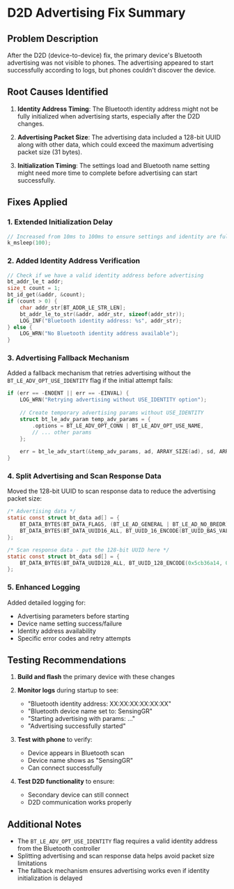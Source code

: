 # D2D Advertising Fix Summary

## Problem Description
After the D2D (device-to-device) fix, the primary device's Bluetooth advertising was not visible to phones. The advertising appeared to start successfully according to logs, but phones couldn't discover the device.

## Root Causes Identified

1. **Identity Address Timing**: The Bluetooth identity address might not be fully initialized when advertising starts, especially after the D2D changes.

2. **Advertising Packet Size**: The advertising data included a 128-bit UUID along with other data, which could exceed the maximum advertising packet size (31 bytes).

3. **Initialization Timing**: The settings load and Bluetooth name setting might need more time to complete before advertising can start successfully.

## Fixes Applied

### 1. Extended Initialization Delay
```c
// Increased from 10ms to 100ms to ensure settings and identity are fully loaded
k_msleep(100);
```

### 2. Added Identity Address Verification
```c
// Check if we have a valid identity address before advertising
bt_addr_le_t addr;
size_t count = 1;
bt_id_get(&addr, &count);
if (count > 0) {
    char addr_str[BT_ADDR_LE_STR_LEN];
    bt_addr_le_to_str(&addr, addr_str, sizeof(addr_str));
    LOG_INF("Bluetooth identity address: %s", addr_str);
} else {
    LOG_WRN("No Bluetooth identity address available");
}
```

### 3. Advertising Fallback Mechanism
Added a fallback mechanism that retries advertising without the `BT_LE_ADV_OPT_USE_IDENTITY` flag if the initial attempt fails:

```c
if (err == -ENOENT || err == -EINVAL) {
    LOG_WRN("Retrying advertising without USE_IDENTITY option");
    
    // Create temporary advertising params without USE_IDENTITY
    struct bt_le_adv_param temp_adv_params = {
        .options = BT_LE_ADV_OPT_CONN | BT_LE_ADV_OPT_USE_NAME,
        // ... other params
    };
    
    err = bt_le_adv_start(&temp_adv_params, ad, ARRAY_SIZE(ad), sd, ARRAY_SIZE(sd));
}
```

### 4. Split Advertising and Scan Response Data
Moved the 128-bit UUID to scan response data to reduce the advertising packet size:

```c
/* Advertising data */
static const struct bt_data ad[] = {
    BT_DATA_BYTES(BT_DATA_FLAGS, (BT_LE_AD_GENERAL | BT_LE_AD_NO_BREDR)),
    BT_DATA_BYTES(BT_DATA_UUID16_ALL, BT_UUID_16_ENCODE(BT_UUID_BAS_VAL), BT_UUID_16_ENCODE(BT_UUID_CTS_VAL)),
};

/* Scan response data - put the 128-bit UUID here */
static const struct bt_data sd[] = {
    BT_DATA_BYTES(BT_DATA_UUID128_ALL, BT_UUID_128_ENCODE(0x5cb36a14, 0xca69, 0x4d97, 0x89a8, 0x001ffc9ec8cd)),
};
```

### 5. Enhanced Logging
Added detailed logging for:
- Advertising parameters before starting
- Device name setting success/failure
- Identity address availability
- Specific error codes and retry attempts

## Testing Recommendations

1. **Build and flash** the primary device with these changes
2. **Monitor logs** during startup to see:
   - "Bluetooth identity address: XX:XX:XX:XX:XX:XX"
   - "Bluetooth device name set to: SensingGR"
   - "Starting advertising with params: ..."
   - "Advertising successfully started"

3. **Test with phone** to verify:
   - Device appears in Bluetooth scan
   - Device name shows as "SensingGR"
   - Can connect successfully

4. **Test D2D functionality** to ensure:
   - Secondary device can still connect
   - D2D communication works properly

## Additional Notes

- The `BT_LE_ADV_OPT_USE_IDENTITY` flag requires a valid identity address from the Bluetooth controller
- Splitting advertising and scan response data helps avoid packet size limitations
- The fallback mechanism ensures advertising works even if identity initialization is delayed
